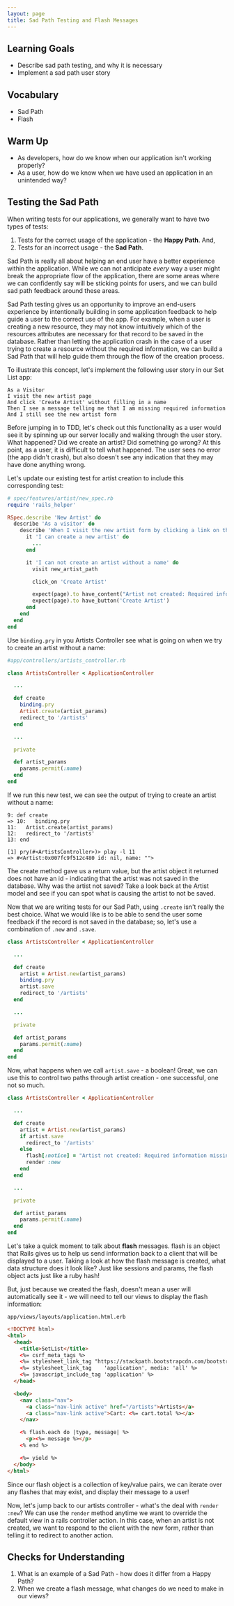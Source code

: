 ```yaml
---
layout: page
title: Sad Path Testing and Flash Messages
---
```


## Learning Goals
* Describe sad path testing, and why it is necessary
* Implement a sad path user story

## Vocabulary
* Sad Path
* Flash

## Warm Up
* As developers, how do we know when our application isn't working properly?
* As a user, how do we know when we have used an application in an unintended way?

## Testing the Sad Path

When writing tests for our applications, we generally want to have two types of tests:

1. Tests for the correct usage of the application - the **Happy Path**. And,
1. Tests for an incorrect usage - the **Sad Path**.

Sad Path is really all about helping an end user have a better experience within the application.  While we can not anticipate *every* way a user might break the appropriate flow of the application, there are some areas where we can confidently say will be sticking points for users, and we can build sad path feedback around these areas.

Sad Path testing gives us an opportunity to improve an end-users experience by intentionally building in some application feedback to help guide a user to the correct use of the app.  For example, when a user is creating a new resource, they may not know intuitively which of the resources attributes are necessary for that record to be saved in the database.  Rather than letting the application crash in the case of a user trying to create a resource without the required information, we can build a Sad Path that will help guide them through the flow of the creation process.


To illustrate this concept, let's implement the following user story in our Set List app:

```
As a Visitor
I visit the new artist page
And click 'Create Artist' without filling in a name
Then I see a message telling me that I am missing required information
And I still see the new artist form
```

Before jumping in to TDD, let's check out this functionality as a user would see it by spinning up our server locally and walking through the user story.  What happened?  Did we create an artist? Did something go wrong?  At this point, as a user, it is difficult to tell what happened.  The user sees no error (the app didn't crash), but also doesn't see any indication that they may have done anything wrong.

Let's update our existing test for artist creation to include this corresponding test:

```ruby
# spec/features/artist/new_spec.rb
require 'rails_helper'

RSpec.describe 'New Artist' do
  describe 'As a visitor' do
    describe 'When I visit the new artist form by clicking a link on the index' do
      it 'I can create a new artist' do
        ...
      end

      it 'I can not create an artist without a name' do
        visit new_artist_path

        click_on 'Create Artist'

        expect(page).to have_content("Artist not created: Required information missing.")
        expect(page).to have_button('Create Artist')
      end
    end
  end
end
```
Use `binding.pry` in you Artists Controller see what is going on when we try to create an artist without a name:

```ruby
#app/controllers/artists_controller.rb

class ArtistsController < ApplicationController

  ...

  def create
    binding.pry
    Artist.create(artist_params)
    redirect_to '/artists'
  end

  ...

  private

  def artist_params
    params.permit(:name)
  end
end
```

If we run this new test, we can see the output of trying to create an artist without a name:

```
9: def create
=> 10:   binding.pry
11:   Artist.create(artist_params)
12:   redirect_to '/artists'
13: end

[1] pry(#<ArtistsController>)> play -l 11
=> #<Artist:0x007fc9f512c480 id: nil, name: "">
```

The create method gave us a return value, but the artist object it returned does not have an id - indicating that the artist was not saved in the database.  Why was the artist not saved?  Take a look back at the Artist model and see if you can spot what is causing the artist to not be saved.

Now that we are writing tests for our Sad Path, using `.create` isn't really the best choice.  What we would like is to be able to send the user some feedback if the record is not saved in the database; so, let's use a combination of `.new` and `.save`.

```ruby
class ArtistsController < ApplicationController

  ...

  def create
    artist = Artist.new(artist_params)
    binding.pry
    artist.save
    redirect_to '/artists'
  end

  ...

  private

  def artist_params
    params.permit(:name)
  end
end
```

Now, what happens when we call `artist.save` - a boolean!  Great, we can use this to control two paths through artist creation - one successful, one not so much.

```ruby
class ArtistsController < ApplicationController

  ...

  def create
    artist = Artist.new(artist_params)
    if artist.save
      redirect_to '/artists'
    else
      flash[:notice] = "Artist not created: Required information missing."
      render :new
    end
  end

  ...

  private

  def artist_params
    params.permit(:name)
  end
end
```

Let's take a quick moment to talk about **flash** messages.  flash is an object that Rails gives us to help us send information back to a client that will be displayed to a user.  Taking a look at how the flash message is created, what data structure does it look like?  Just like sessions and params, the flash object acts just like a ruby hash!

But, just because we created the flash, doesn't mean a user will automatically see it - we will need to tell our views to display the flash information:

`app/views/layouts/application.html.erb`
```html
<!DOCTYPE html>
<html>
  <head>
    <title>SetList</title>
    <%= csrf_meta_tags %>
    <%= stylesheet_link_tag "https://stackpath.bootstrapcdn.com/bootstrap/4.3.1/css/bootstrap.min.css"%>
    <%= stylesheet_link_tag    'application', media: 'all' %>
    <%= javascript_include_tag 'application' %>
  </head>

  <body>
    <nav class="nav">
      <a class="nav-link active" href="/artists">Artists</a>
      <a class="nav-link active">Cart: <%= cart.total %></a>
    </nav>

    <% flash.each do |type, message| %>
      <p><%= message %></p>
    <% end %>

    <%= yield %>
  </body>
</html>
```

Since our flash object is a collection of key/value pairs, we can iterate over any flashes that may exist, and display their message to a user!

Now, let's jump back to our artists controller - what's the deal with `render :new`?  We can use the `render` method anytime we want to override the default view in a rails controller action.  In this case, when an artist is not created, we want to respond to the client with the new form, rather than telling it to redirect to another action.

## Checks for Understanding

1. What is an example of a Sad Path - how does it differ from a Happy Path?
1. When we create a flash message, what changes do we need to make in our views?
